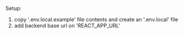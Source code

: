 Setup:

1. copy '.env.local.example' file contents and create an '.env.local' file
2. add backend base url on 'REACT_APP_URL'
